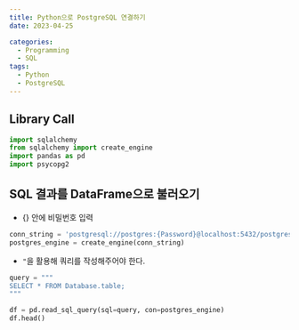 ```yaml
---
title: Python으로 PostgreSQL 연결하기
date: 2023-04-25

categories:
  - Programming
  - SQL
tags:
  - Python
  - PostgreSQL
---
```


## Library Call
```python
import sqlalchemy
from sqlalchemy import create_engine
import pandas as pd
import psycopg2
```

## SQL 결과를 DataFrame으로 불러오기
- {} 안에 비밀번호 입력
```python
conn_string = 'postgresql://postgres:{Password}@localhost:5432/postgres'
postgres_engine = create_engine(conn_string)
```

- `"`을 활용해 쿼리를 작성해주어야 한다.
```python
query = """
SELECT * FROM Database.table;
"""

df = pd.read_sql_query(sql=query, con=postgres_engine)
df.head()
```
